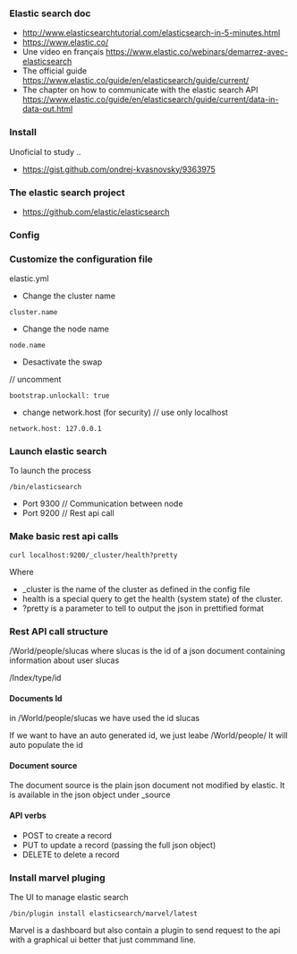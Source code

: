 ### Elastic search  doc
* http://www.elasticsearchtutorial.com/elasticsearch-in-5-minutes.html
* https://www.elastic.co/
* Une video en français
https://www.elastic.co/webinars/demarrez-avec-elasticsearch
* The official guide 
https://www.elastic.co/guide/en/elasticsearch/guide/current/
* The chapter on how to communicate with the elastic search API
https://www.elastic.co/guide/en/elasticsearch/guide/current/data-in-data-out.html


### Install 
Unoficial to study ..
* https://gist.github.com/ondrej-kvasnovsky/9363975


### The elastic search project
* https://github.com/elastic/elasticsearch

### Config

### Customize the configuration file
elastic.yml 

* Change the cluster name
```
cluster.name
```
* Change the node name 
```
node.name 
```
* Desactivate the swap 

// uncomment 
```
bootstrap.unlockall: true 
```
* change network.host (for security)
// use only localhost 
```
network.host: 127.0.0.1 
```

### Launch elastic search 

To launch the process 
```
/bin/elasticsearch
```
* Port 9300 // Communication between node
* Port 9200 // Rest api call


### Make basic rest api calls
```
curl localhost:9200/_cluster/health?pretty
```
Where 
 
* _cluster is the name of the cluster as defined in the config file
* health is a special query to get the health (system state) of the cluster.
* ?pretty is a parameter to tell to output the json in prettified format


### Rest API call structure 

/World/people/slucas 
where slucas is the id of a json document containing information about user slucas

/Index/type/id 


#### Documents Id

in /World/people/slucas  we have used the id slucas 

If we want to have an auto generated id, we just leabe /World/people/
It will auto populate the id 

#### Document source

The document source is the plain json document not modified by elastic. 
It is available in the json object under _source

#### API verbs 

* POST to create a record 
* PUT to update a record (passing the full json object)
* DELETE to delete a record 



### Install marvel pluging

The UI to manage elastic search 
```
/bin/plugin install elasticsearch/marvel/latest
```

Marvel is a dashboard but also contain a plugin to send request to the api with a graphical ui better that just commmand line.
